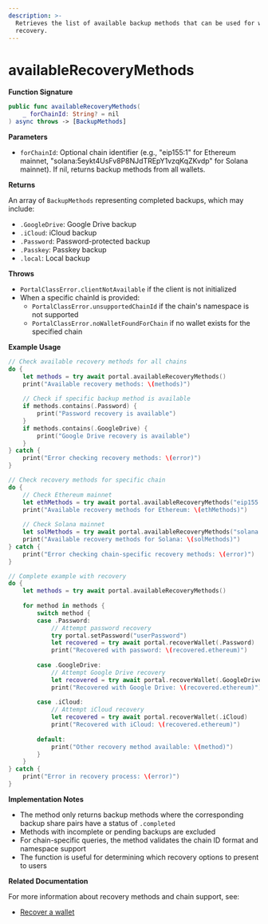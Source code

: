 ```yaml
---
description: >-
  Retrieves the list of available backup methods that can be used for wallet
  recovery.
---
```


# availableRecoveryMethods

**Function Signature**

```swift
public func availableRecoveryMethods(
    _ forChainId: String? = nil
) async throws -> [BackupMethods]
```

**Parameters**

* `forChainId`: Optional chain identifier (e.g., "eip155:1" for Ethereum mainnet, "solana:5eykt4UsFv8P8NJdTREpY1vzqKqZKvdp" for Solana mainnet). If nil, returns backup methods from all wallets.

**Returns**

An array of `BackupMethods` representing completed backups, which may include:

* `.GoogleDrive`: Google Drive backup
* `.iCloud`: iCloud backup
* `.Password`: Password-protected backup
* `.Passkey`: Passkey backup
* `.local`: Local backup

**Throws**

* `PortalClassError.clientNotAvailable` if the client is not initialized
* When a specific chainId is provided:
  * `PortalClassError.unsupportedChainId` if the chain's namespace is not supported
  * `PortalClassError.noWalletFoundForChain` if no wallet exists for the specified chain

**Example Usage**

```swift
// Check available recovery methods for all chains
do {
    let methods = try await portal.availableRecoveryMethods()
    print("Available recovery methods: \(methods)")
    
    // Check if specific backup method is available
    if methods.contains(.Password) {
        print("Password recovery is available")
    }
    if methods.contains(.GoogleDrive) {
        print("Google Drive recovery is available")
    }
} catch {
    print("Error checking recovery methods: \(error)")
}

// Check recovery methods for specific chain
do {
    // Check Ethereum mainnet
    let ethMethods = try await portal.availableRecoveryMethods("eip155:1")
    print("Available recovery methods for Ethereum: \(ethMethods)")
    
    // Check Solana mainnet
    let solMethods = try await portal.availableRecoveryMethods("solana:5eykt4UsFv8P8NJdTREpY1vzqKqZKvdp")
    print("Available recovery methods for Solana: \(solMethods)")
} catch {
    print("Error checking chain-specific recovery methods: \(error)")
}

// Complete example with recovery
do {
    let methods = try await portal.availableRecoveryMethods()
    
    for method in methods {
        switch method {
        case .Password:
            // Attempt password recovery
            try portal.setPassword("userPassword")
            let recovered = try await portal.recoverWallet(.Password)
            print("Recovered with password: \(recovered.ethereum)")
            
        case .GoogleDrive:
            // Attempt Google Drive recovery
            let recovered = try await portal.recoverWallet(.GoogleDrive)
            print("Recovered with Google Drive: \(recovered.ethereum)")
            
        case .iCloud:
            // Attempt iCloud recovery
            let recovered = try await portal.recoverWallet(.iCloud)
            print("Recovered with iCloud: \(recovered.ethereum)")
            
        default:
            print("Other recovery method available: \(method)")
        }
    }
} catch {
    print("Error in recovery process: \(error)")
}
```

**Implementation Notes**

* The method only returns backup methods where the corresponding backup share pairs have a status of `.completed`
* Methods with incomplete or pending backups are excluded
* For chain-specific queries, the method validates the chain ID format and namespace support
* The function is useful for determining which recovery options to present to users

**Related Documentation**

For more information about recovery methods and chain support, see:

* [Recover a wallet](../../guides/web/recover-a-wallet.md)
